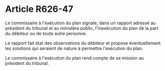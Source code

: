 # Article R626-47

Le commissaire à l'exécution du plan signale, dans un rapport adressé au président du tribunal et au ministère public, l'inexécution du plan de la part du débiteur ou de toute autre personne.

Le rapport fait état des observations du débiteur et propose éventuellement les solutions qui seraient de nature à permettre l'exécution du plan.

Le commissaire à l'exécution du plan rend compte de sa mission au président du tribunal.
